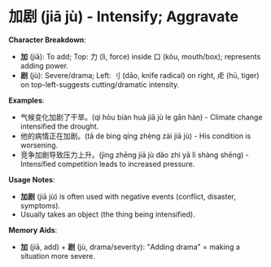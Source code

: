# **加剧 (jiā jù) - Intensify; Aggravate**

**Character Breakdown**:  
- **加** (jiā): To add; Top: 力 (lì, force) inside 口 (kǒu, mouth/box); represents adding power.  
- **剧** (jù): Severe/drama; Left: 刂 (dāo, knife radical) on right, 虍 (hū, tiger) on top-left-suggests cutting/dramatic intensity.

**Examples**:  
- 气候变化加剧了干旱。(qì hòu biàn huà jiā jù le gān hàn) - Climate change intensified the drought.  
- 他的病情正在加剧。(tā de bìng qíng zhèng zài jiā jù) - His condition is worsening.  
- 竞争加剧导致压力上升。(jìng zhēng jiā jù dǎo zhì yā lì shàng shēng) - Intensified competition leads to increased pressure.

**Usage Notes**:  
- **加剧** (jiā jù) is often used with negative events (conflict, disaster, symptoms).  
- Usually takes an object (the thing being intensified).

**Memory Aids**:  
- **加** (jiā, add) + **剧** (jù, drama/severity): "Adding drama" = making a situation more severe.